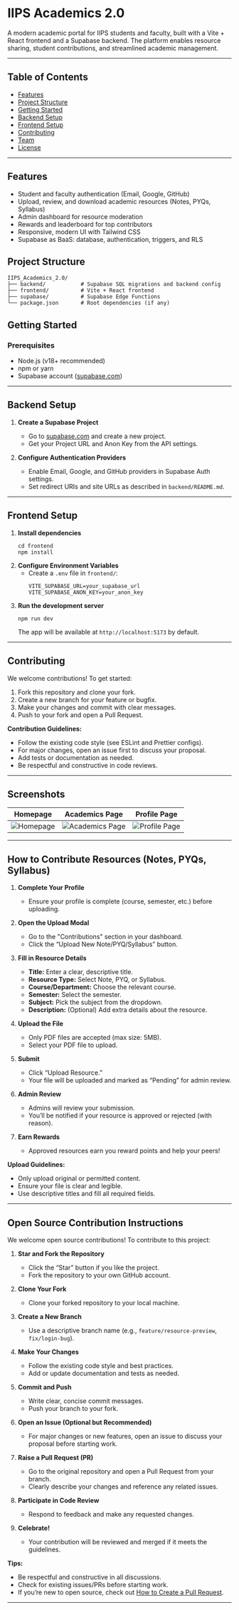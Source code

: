 # IIPS Academics 2.0

A modern academic portal for IIPS students and faculty, built with a Vite + React frontend and a Supabase backend. The platform enables resource sharing, student contributions, and streamlined academic management.

---

## Table of Contents
- [Features](#features)
- [Project Structure](#project-structure)
- [Getting Started](#getting-started)
- [Backend Setup](#backend-setup)
- [Frontend Setup](#frontend-setup)
- [Contributing](#contributing)
- [Team](#team)
- [License](#license)

---

## Features
- Student and faculty authentication (Email, Google, GitHub)
- Upload, review, and download academic resources (Notes, PYQs, Syllabus)
- Admin dashboard for resource moderation
- Rewards and leaderboard for top contributors
- Responsive, modern UI with Tailwind CSS
- Supabase as BaaS: database, authentication, triggers, and RLS

## Project Structure
```
IIPS_Academics_2.0/
├── backend/           # Supabase SQL migrations and backend config
├── frontend/          # Vite + React frontend
├── supabase/          # Supabase Edge Functions
└── package.json       # Root dependencies (if any)
```

## Getting Started

### Prerequisites
- Node.js (v18+ recommended)
- npm or yarn
- Supabase account ([supabase.com](https://supabase.com/))

---

## Backend Setup
1. **Create a Supabase Project**
   - Go to [supabase.com](https://supabase.com/) and create a new project.
   - Get your Project URL and Anon Key from the API settings.

3. **Configure Authentication Providers**
   - Enable Email, Google, and GitHub providers in Supabase Auth settings.
   - Set redirect URIs and site URLs as described in `backend/README.md`.

---

## Frontend Setup
1. **Install dependencies**
   ```fish
   cd frontend
   npm install
   ```
2. **Configure Environment Variables**
   - Create a `.env` file in `frontend/`:
     ```env
     VITE_SUPABASE_URL=your_supabase_url
     VITE_SUPABASE_ANON_KEY=your_anon_key
     ```
3. **Run the development server**
   ```fish
   npm run dev
   ```
   The app will be available at `http://localhost:5173` by default.

---

## Contributing
We welcome contributions! To get started:
1. Fork this repository and clone your fork.
2. Create a new branch for your feature or bugfix.
3. Make your changes and commit with clear messages.
4. Push to your fork and open a Pull Request.

**Contribution Guidelines:**
- Follow the existing code style (see ESLint and Prettier configs).
- For major changes, open an issue first to discuss your proposal.
- Add tests or documentation as needed.
- Be respectful and constructive in code reviews.

---


## Screenshots

| Homepage | Academics Page | Profile Page |
|---|---|---|
| ![Homepage](frontend/public/homepagess.png) | ![Academics Page](frontend/public/academicspagess.png) | ![Profile Page](frontend/public/profilepagess.png) |

---

## How to Contribute Resources (Notes, PYQs, Syllabus)

1. **Complete Your Profile**
   - Ensure your profile is complete (course, semester, etc.) before uploading.

2. **Open the Upload Modal**
   - Go to the "Contributions" section in your dashboard.
   - Click the “Upload New Note/PYQ/Syllabus” button.

3. **Fill in Resource Details**
   - **Title:** Enter a clear, descriptive title.
   - **Resource Type:** Select Note, PYQ, or Syllabus.
   - **Course/Department:** Choose the relevant course.
   - **Semester:** Select the semester.
   - **Subject:** Pick the subject from the dropdown.
   - **Description:** (Optional) Add extra details about the resource.

4. **Upload the File**
   - Only PDF files are accepted (max size: 5MB).
   - Select your PDF file to upload.

5. **Submit**
   - Click “Upload Resource.”
   - Your file will be uploaded and marked as “Pending” for admin review.

6. **Admin Review**
   - Admins will review your submission.
   - You’ll be notified if your resource is approved or rejected (with reason).

7. **Earn Rewards**
   - Approved resources earn you reward points and help your peers!

**Upload Guidelines:**
- Only upload original or permitted content.
- Ensure your file is clear and legible.
- Use descriptive titles and fill all required fields.

---

## Open Source Contribution Instructions

We welcome open source contributions! To contribute to this project:

1. **Star and Fork the Repository**
   - Click the “Star” button if you like the project.
   - Fork the repository to your own GitHub account.

2. **Clone Your Fork**
   - Clone your forked repository to your local machine.

3. **Create a New Branch**
   - Use a descriptive branch name (e.g., `feature/resource-preview`, `fix/login-bug`).

4. **Make Your Changes**
   - Follow the existing code style and best practices.
   - Add or update documentation and tests as needed.

5. **Commit and Push**
   - Write clear, concise commit messages.
   - Push your branch to your fork.

6. **Open an Issue (Optional but Recommended)**
   - For major changes or new features, open an issue to discuss your proposal before starting work.

7. **Raise a Pull Request (PR)**
   - Go to the original repository and open a Pull Request from your branch.
   - Clearly describe your changes and reference any related issues.

8. **Participate in Code Review**
   - Respond to feedback and make any requested changes.

9. **Celebrate!**
   - Your contribution will be reviewed and merged if it meets the guidelines.

**Tips:**
- Be respectful and constructive in all discussions.
- Check for existing issues/PRs before starting work.
- If you’re new to open source, check out [How to Create a Pull Request](https://opensource.guide/how-to-contribute/#opening-a-pull-request).

---